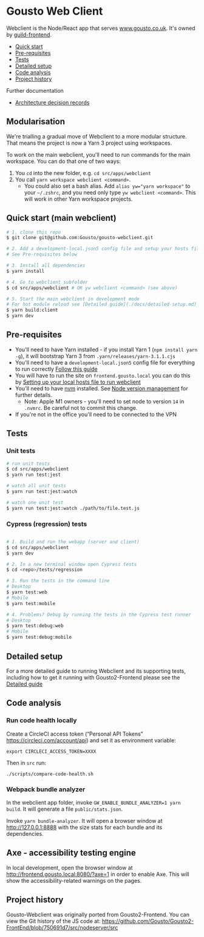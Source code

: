 # Gousto Web Client

Webclient is the Node/React app that serves www.gousto.co.uk. It's owned by [guild-frontend](https://gousto.slack.com/archives/C52LRFWBY).

- [Quick start](#quick-start)
- [Pre-requisites](#pre-requisites)
- [Tests](#tests)
- [Detailed setup](#detailed-setup)
- [Code analysis](#code-analysis)
- [Project history](#project-history)

Further documentation

- [Architecture decision records](docs/decisions)

## Modularisation

We're trialling a gradual move of Webclient to a more modular structure. That means the project is now a Yarn 3 project
using workspaces.

To work on the main webclient, you'll need to run commands for the main workspace. You can do that one of two ways:

1. You `cd` into the new folder, e.g. `cd src/apps/webclient`
2. You call `yarn workspace webclient <command>`.
   - You could also set a bash alias. Add `alias yw="yarn workspace"` to your `~/.zshrc`, and you need only type
     `yw webclient <command>`. This will work in other Yarn workspace projects.

## Quick start (main webclient)

```bash
# 1. clone this repo
$ git clone git@github.com:Gousto/gousto-webclient.git

# 2. Add a development-local.json5 config file and setup your hosts file
# See Pre-requisites below

# 3. Install all dependencies
$ yarn install

# 4. Go to webclient subfolder
$ cd src/apps/webclient # OR yw webclient <command> (see above)

# 5. Start the main webclient in development mode
# For hot module reload see [Detailed guide](./docs/detailed-setup.md) to setup.
$ yarn build:client
$ yarn dev
```

## Pre-requisites

* You'll need to have Yarn installed - if you install Yarn 1 (`npm install yarn -g`), it will bootstrap Yarn 3 from `.yarn/releases/yarn-3.1.1.cjs`
* You'll need to have a `development-local.json5` config file for everything to run correctly [Follow this guide](./docs/detailed-setup.md#step-1-add-a-secrets-file-to-point-to-the-staging-environment)
* You will have to run the site on `frontend.gousto.local` you can do this by [Setting up your local hosts file to run webclient](./docs/detailed-setup.md#step-2-add-an-entry-to-your-local-host-file)
* You'll need to have [nvm](https://github.com/nvm-sh/nvm) installed. See  [Node version management](./docs/detailed-setup.md#node-version-management) for further details.
  * Note: Apple M1 owners - you'll need to set node to version `14` in `.nvmrc`. Be careful not to commit this change.
* If you're not in the office you'll need to be connected to the VPN

## Tests

### Unit tests

```bash
# run unit tests
$ cd src/apps/webclient
$ yarn run test:jest

# watch all unit tests
$ yarn run test:jest:watch

# watch one unit test
$ yarn run test:jest:watch ./path/to/file.test.js
```

### Cypress (regression) tests

```bash

# 1. Build and run the webapp (server and client)
$ cd src/apps/webclient
$ yarn dev

# 2. In a new terminal window open Cypress tests
$ cd <repo>/tests/regression

# 3. Run the tests in the command line
# Desktop
$ yarn test:web
# Mobile
$ yarn test:mobile

# 4. Problems? Debug by running the tests in the Cypress test runner
# Desktop
$ yarn test:debug:web
# Mobile
$ yarn test:debug:mobile
```

## Detailed setup
For a more detailed guide to running Webclient and its supporting tests, including how to get it running with
Gousto2-Frontend please see the [Detailed guide](docs/detailed-setup.md)

## Code analysis

### Run code health locally
Create a CircleCI access token (“Personal API Tokens” https://circleci.com/account/api) and set it as environment
variable:
```
export CIRCLECI_ACCESS_TOKEN=XXXX
```
Then in `src` run:
```
./scripts/compare-code-health.sh
```

### Webpack bundle analyzer

In the webclient app folder, invoke `GW_ENABLE_BUNDLE_ANALYZER=1 yarn build`. It will
generate a file `public/stats.json`.

Invoke `yarn bundle-analyzer`. It will open a browser window at
http://127.0.0.1:8888 with the size stats for each bundle and its dependencies.

## Axe - accessibility testing engine

In local development, open the browser window at
http://frontend.gousto.local:8080/?axe=1 in order to enable Axe. This will show
the accessibility-related warnings on the pages.

## Project history

Gousto-Webclient was originally ported from Gousto2-Frontend. You can view the Git history of the JS code at:
https://github.com/Gousto/Gousto2-FrontEnd/blob/750691d7/src/nodeserver/src
